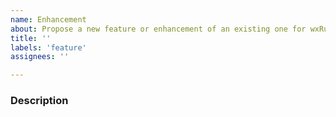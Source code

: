 ```yaml
---
name: Enhancement
about: Propose a new feature or enhancement of an existing one for wxRuby3
title: ''
labels: 'feature'
assignees: ''

---
```


<!--
Implementation ideas and helpful links are welcome.

Please mention if you propose to submit pull requests implementing this.
-->

### Description
<!-- Describe the proposed addition here -->

